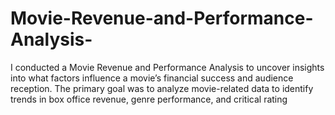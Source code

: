 # Movie-Revenue-and-Performance-Analysis-
I conducted a Movie Revenue and Performance Analysis to uncover insights into what factors influence a movie’s financial success and audience reception. The primary goal was to analyze movie-related data to identify trends in box office revenue, genre performance, and critical rating
